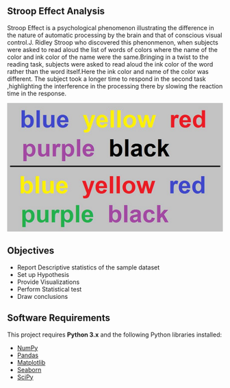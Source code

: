 
## Stroop Effect Analysis

Stroop  Effect is a psychological phenomenon illustrating the difference in the nature of automatic processing by the brain  and that of conscious visual control.J. Ridley Stroop who discovered this phenonmenon, when subjects were asked to read aloud the list of  words of colors where the name of the color and ink color of the name were the same.Bringing in a twist to the reading task, subjects were asked to read aloud the ink color of the word rather than the word itself.Here the ink color and name of the color was different. The subject took a longer time to respond in the second task ,highlighting the interference in the processing there by slowing the reaction time in the response.


![strooptest](strooptest.png)

## Objectives

- Report Descriptive statistics of the sample dataset
- Set up Hypothesis
- Provide Visualizations 
- Perform Statistical test
- Draw conclusions

## Software Requirements

This project requires **Python 3.x** and the following Python libraries installed:

- [NumPy](http://www.numpy.org/)
- [Pandas](http://pandas.pydata.org/)
- [Matplotlib](http://matplotlib.org/)
- [Seaborn](https://seaborn.pydata.org/)
- [SciPy](https://www.scipy.org/)
